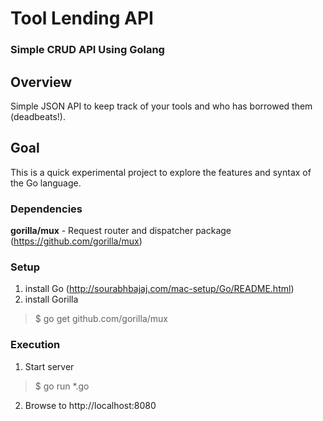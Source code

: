# Tool Lending API
### Simple CRUD API Using Golang

## Overview
Simple JSON API to keep track of your tools and who has borrowed them (deadbeats!).

## Goal
This is a quick experimental project to explore the features and syntax of the Go language.

### Dependencies
**gorilla/mux** - Request router and dispatcher package (https://github.com/gorilla/mux)


### Setup
1. install Go (http://sourabhbajaj.com/mac-setup/Go/README.html)
2. install Gorilla
> $ go get github.com/gorilla/mux


### Execution
1. Start server
> $ go run *.go
2. Browse to http://localhost:8080
